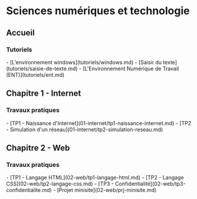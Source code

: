 # Sciences numériques et technologie

## Accueil

<h3>Tutoriels</h3>
- [L'environnement windows](tutoriels/windows.md)
- [Saisir du texte](tutoriels/saisie-de-texte.md)
- [L'Environnement Numérique de Travail (ENT)](tutoriels/ent.md)

## Chapitre 1 - Internet

<h3>Travaux pratiques</h3>
- [TP1 - Naissance d'Internet](01-internet/tp1-naissance-internet.md)
- [TP2 - Simulation d'un réseau](01-internet/tp2-simulation-reseau.md)

## Chapitre 2 - Web

<h3>Travaux pratiques</h3>
- [TP1 - Langage HTML](02-web/tp1-langage-html.md)
- [TP2 - Langage CSS](02-web/tp2-langage-css.md)
- [TP3 - Confidentialité](02-web/tp3-confidentialite.md)
- [Projet minisite](02-web/prj-minisite.md)